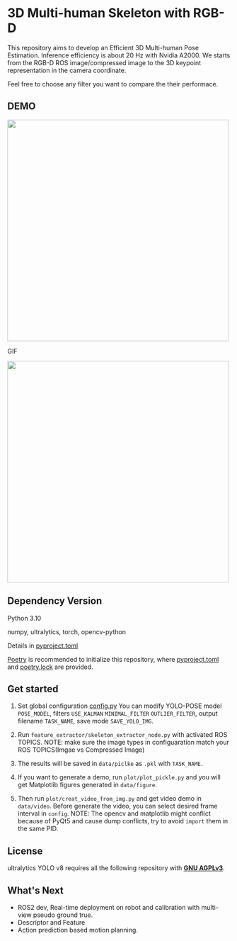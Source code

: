 # 3D Multi-human Skeleton with RGB-D

This repository aims to develop an Efficient 3D Multi-human Pose Estimation. Inference efficiency is about 20 Hz with Nvidia A2000. We starts from the RGB-D ROS image/compressed image to the 3D keypoint representation in the camera coordinate.

Feel free to choose any filter you want to compare the their performace.

## DEMO

<img src="/doc/test_Outliers_True_fig154.png" width="500"/>

GIF

<img src="/doc/Multi_Human2_ani.gif" width="500"/>

<!-- ![image](/doc/test_Outliers_True_fig154.png =250x) -->

<!-- ![image](/doc/test_Outliers_True_ani.gif) -->


## Dependency Version

Python 3.10

numpy, ultralytics, torch, opencv-python

Details in [pyproject.toml](/pyproject.toml)

[Poetry](https://python-poetry.org/) is recommended to initialize this repository, where [pyproject.toml](/pyproject.toml) and [poetry.lock](/poetry.lock) are provided.

## Get started
1. Set global configuration [config.py](/feature_extractor/config.py)
You can modify YOLO-POSE model `POSE_MODEL`, filters `USE_KALMAN` `MINIMAL_FILTER` `OUTLIER_FILTER`, output filename `TASK_NAME`, save mode `SAVE_YOLO_IMG`.

2. Run `feature_extractor/skeleton_extractor_node.py` with activated ROS TOPICS. NOTE: make sure the image types in configuaration match your ROS TOPICS(Imgae vs Compressed Image)

3. The results will be saved in `data/piclke` as `.pkl` with `TASK_NAME`.

4. If you want to generate a demo, run `plot/plot_pickle.py` and you will get Matplotlib figures generated in `data/figure`. 

5. Then run `plot/creat_video_from_img.py` and get video demo in `data/video`. Before generate the video, you can select desired frame interval in `config`. 
NOTE: The opencv and matplotlib might conflict because of PyQt5 and cause dump conflicts, try to avoid `import` them in the same PID.


## License
ultralytics YOLO v8 requires all the following repository with [**GNU AGPLv3**](/LICENSE).


## What's Next
* ROS2 dev, Real-time deployment on robot and calibration with multi-view pseudo ground true.
* Descriptor and Feature
* Action prediction based motion planning.